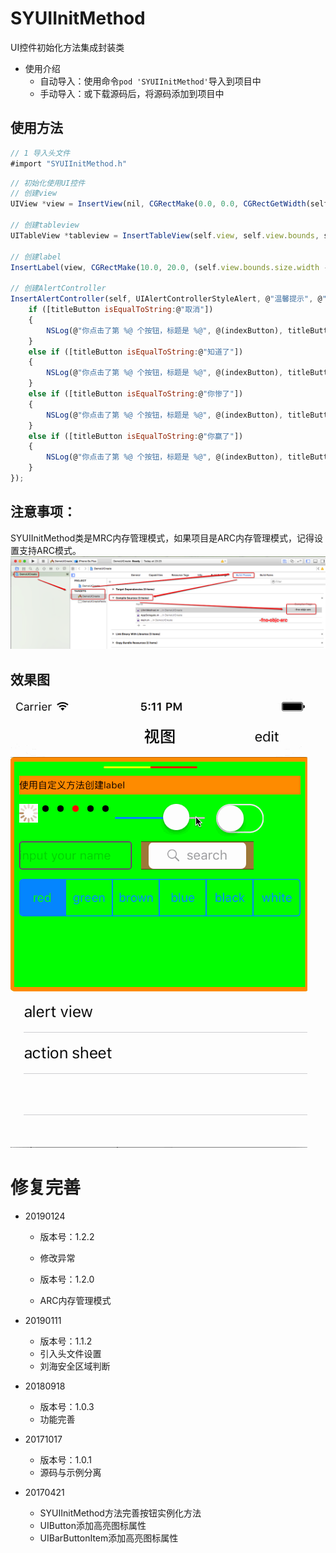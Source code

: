 # SYUIInitMethod
UI控件初始化方法集成封装类


* 使用介绍
  * 自动导入：使用命令`pod 'SYUIInitMethod'`导入到项目中
  * 手动导入：或下载源码后，将源码添加到项目中
  
  
## 使用方法
~~~ javascript
// 1 导入头文件 
#import "SYUIInitMethod.h"
~~~ 
~~~ javascript
// 初始化使用UI控件 
// 创建view
UIView *view = InsertView(nil, CGRectMake(0.0, 0.0, CGRectGetWidth(self.view.bounds), 250.0), [UIColor greenColor], 5.0, [UIColor orangeColor], 5.0);

// 创建tableview
UITableView *tableview = InsertTableView(self.view, self.view.bounds, self, self, UITableViewStylePlain, UITableViewCellSeparatorStyleSingleLine);

// 创建label
InsertLabel(view, CGRectMake(10.0, 20.0, (self.view.bounds.size.width - 10.0 * 2), 20.0), NSTextAlignmentLeft, @"使用自定义方法创建label", [UIFont systemFontOfSize:10.0], [UIColor blackColor], NO);

// 创建AlertController
InsertAlertController(self, UIAlertControllerStyleAlert, @"温馨提示", @"alertController view视图", @[@"取消", @"知道了", @"你惨了", @"你赢了"], ^(int indexButton, NSString *titleButton) {
    if ([titleButton isEqualToString:@"取消"])
    {
        NSLog(@"你点击了第 %@ 个按钮，标题是 %@", @(indexButton), titleButton);
    }
    else if ([titleButton isEqualToString:@"知道了"])
    {
        NSLog(@"你点击了第 %@ 个按钮，标题是 %@", @(indexButton), titleButton);
    }
    else if ([titleButton isEqualToString:@"你惨了"])
    {
        NSLog(@"你点击了第 %@ 个按钮，标题是 %@", @(indexButton), titleButton);
    }
    else if ([titleButton isEqualToString:@"你赢了"])
    {
        NSLog(@"你点击了第 %@ 个按钮，标题是 %@", @(indexButton), titleButton);
    }
});
~~~ 

## 注意事项：
SYUIInitMethod类是MRC内存管理模式，如果项目是ARC内存管理模式，记得设置支持ARC模式。
![支持ARC](./DemoUICreate/supportARC.png)

## 效果图
![效果图](./DemoUICreate/UIImage.gif)

# 修复完善
* 20190124
  * 版本号：1.2.2
  * 修改异常

  * 版本号：1.2.0
  * ARC内存管理模式

* 20190111
  * 版本号：1.1.2
  * 引入头文件设置
  * 刘海安全区域判断

* 20180918
  * 版本号：1.0.3
  * 功能完善

* 20171017
  * 版本号：1.0.1
  * 源码与示例分离
  
* 20170421
  * SYUIInitMethod方法完善按钮实例化方法
  * UIButton添加高亮图标属性
  * UIBarButtonItem添加高亮图标属性

